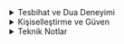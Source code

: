 <details>
<summary>Tesbihat ve Dua Deneyimi</summary>

- **Her zikrin ayrı sayacı:** Tesbihat ve Dualar bölümlerindeki her bir zikir, kendi sayacına sahiptir; böylece günlük okumanızı adım adım takip edebilirsiniz.
- **Dua havuzu ile devamlılık:** “Yeni dua getir”e bastığınızda Bir Kırık Dilekçe ve Kur’an-ı Kerim dualarından oluşan karma havuzdan bir metin gelir. **“Okudum”** dediğinizde o dua listeden çıkar ve sıradaki dua gösterilir.
- **Esnek tercih:** İsterseniz Ayarlar’dan listeyi sıfırlayabilir ya da sadece Bir Kırık Dilekçe veya Kur’an dualarından oluşan seriyi tamamlayana kadar devam edebilirsiniz.
- **Esmaü’l-Hüsnâ açıklamaları:** Tesbihat içinde geçen isimlerin üzerine dokunduğunuzda, ilgili ismin Türkçe anlamı küçük bir pencerede nazikçe gösterilir.
- **Tema ve yazı boyutu uyumu:** Açık/koyu mod ve farklı tema paletleri anında uygulanır; yazı boyutunu büyüterek uzun okumalarda göz yorgunluğunu azaltabilirsiniz.

</details>

<details>
<summary>Kişiselleştirme ve Güven</summary>

- **Ayarlar size özel:** Dilediğiniz temayı seçip uygulamayı kendi zevkinize göre düzenleyebilirsiniz.
- **Veri gizliliği:** Uygulama hiçbir kişisel veri toplamaz; tüm ayarlarınız, sayaç ilerlemeleriniz ve dua kayıtlarınız yalnızca cihazınızda saklanır.
- **Önerilere açığız:** Görüş ve önerilerinizi **tesbihatapp@gmail.com** adresine iletebilirsiniz.

</details>

<details>
<summary>Teknik Notlar</summary>

- **Yerel kayıt:** Sayaçlar ve dua durumları tarayıcıda güvenle saklanır, her yeniden açılışta kaldığınız yerden devam edersiniz.
- **Birleşik “Tüm Dualar” listesi:** Diğer kaynakları ayrı ayrı izlerken toplam dua deneyimini sürdürür.
- **PWA desteği:** Servis worker sayesinde çevrimdışı okuma ve ana ekrana ekleme desteği sunar.
- **Dokunmatik odaklı etkileşimler:** Mobil jestler ve erişilebilirlik odaklı klavye kısayolları sorunsuz kullanım sağlar.

</details>
